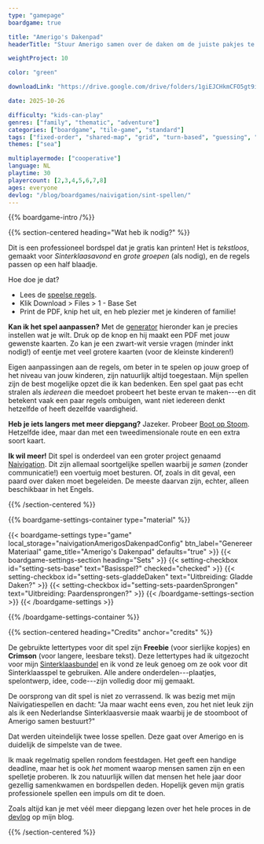 ```yaml
---
type: "gamepage"
boardgame: true

title: "Amerigo's Dakenpad"
headerTitle: "Stuur Amerigo samen over de daken om de juiste pakjes te bezorgen voordat het Sinterklaasfeest voorbij is!"

weightProject: 10

color: "green"

downloadLink: "https://drive.google.com/drive/folders/1giEJCHkmCFO5gt9ivfRdFmQZALJRELGf"

date: 2025-10-26

difficulty: "kids-can-play"
genres: ["family", "thematic", "adventure"]
categories: ["boardgame", "tile-game", "standard"]
tags: ["fixed-order", "shared-map", "grid", "turn-based", "guessing", "bias", "variable-setup", "orientation", "set-collection", "high-score"]
themes: ["sea"]

multiplayermode: ["cooperative"]
language: NL
playtime: 30
playercount: [2,3,4,5,6,7,8]
ages: everyone
devlog: "/blog/boardgames/naivigation/sint-spellen/"
---
```


{{% boardgame-intro /%}}

{{% section-centered heading="Wat heb ik nodig?" %}}

Dit is een professioneel bordspel dat je gratis kan printen! Het is _tekstloos_, gemaakt voor _Sinterklaasavond_ en _grote groepen_ (als nodig), en de regels passen op een half blaadje.

Hoe doe je dat?

* Lees de [speelse regels](rules).
* Klik Download > Files > 1 - Base Set
* Print de PDF, knip het uit, en heb plezier met je kinderen of familie!

**Kan ik het spel aanpassen?** Met de [generator](#material) hieronder kan je precies instellen wat je wilt. Druk op de knop en hij maakt een PDF met jouw gewenste kaarten. Zo kan je een zwart-wit versie vragen (minder inkt nodig!) of eentje met veel grotere kaarten (voor de kleinste kinderen!) 

Eigen aanpassingen aan de regels, om beter in te spelen op jouw groep of het niveau van jouw kinderen, zijn natuurlijk altijd toegestaan. Mijn spellen zijn de best mogelijke opzet die ik kan bedenken. Een spel gaat pas echt stralen als _iedereen_ die meedoet probeert het beste ervan te maken---en dit betekent vaak een paar regels ombuigen, want niet iedereen denkt hetzelfde of heeft dezelfde vaardigheid.

**Heb je iets langers met meer diepgang?** Jazeker. Probeer [Boot op Stoom](/naivigation/wind-up-at/boot-op-stoom/). Hetzelfde idee, maar dan met een tweedimensionale route en een extra soort kaart.

**Ik wil meer!** Dit spel is onderdeel van een groter project genaamd [Naivigation](/naivigation/). Dit zijn allemaal soortgelijke spellen waarbij je _samen_ (zonder communicatie!) een voertuig moet besturen. Of, zoals in dit geval, een paard over daken moet begeleiden. De meeste daarvan zijn, echter, alleen beschikbaar in het Engels.

{{% /section-centered %}}

{{% boardgame-settings-container type="material" %}}

{{< boardgame-settings type="game" local_storage="naivigationAmerigosDakenpadConfig" btn_label="Genereer Materiaal" game_title="Amerigo's Dakenpad" defaults="true" >}}
  {{< boardgame-settings-section heading="Sets" >}}
    {{< setting-checkbox id="setting-sets-base" text="Basisspel?" checked="checked" >}}
    {{< setting-checkbox id="setting-sets-gladdeDaken" text="Uitbreiding: Gladde Daken?" >}}
    {{< setting-checkbox id="setting-sets-paardenSprongen" text="Uitbreiding: Paardensprongen?" >}}
  {{< /boardgame-settings-section >}}
{{< /boardgame-settings >}}

{{% /boardgame-settings-container %}}

{{% section-centered heading="Credits" anchor="credits" %}}

De gebruikte lettertypes voor dit spel zijn **Freebie** (voor sierlijke kopjes) en **Crimson** (voor langere, leesbare tekst). Deze lettertypes had ik uitgezocht voor mijn [Sinterklaasbundel](https://tiamopastoor.com/books/de-laatste-piet-en-diens-veertig-versintsels/) en ik vond ze leuk genoeg om ze ook voor dit Sinterklaasspel te gebruiken. Alle andere onderdelen---plaatjes, spelontwerp, idee, code---zijn volledig door mij gemaakt.

De oorsprong van dit spel is niet zo verrassend. Ik was bezig met mijn Naïvigatiespellen en dacht: "Ja maar wacht eens even, zou het niet leuk zijn als ik een Nederlandse Sinterklaasversie maak waarbij je de stoomboot of Amerigo samen bestuurt?" 

Dat werden uiteindelijk twee losse spellen. Deze gaat over Amerigo en is duidelijk de simpelste van de twee.

Ik maak regelmatig spellen rondom feestdagen. Het geeft een handige deadline, maar het is ook _het_ moment waarop mensen samen zijn en een spelletje proberen. Ik zou natuurlijk willen dat mensen het hele jaar door gezellig samenkwamen en bordspellen deden. Hopelijk geven mijn gratis professionele spellen een impuls om dit te doen.

Zoals altijd kan je met véél meer diepgang lezen over het hele proces in de [devlog](/blog/boardgames/naivigation/sint-spellen/) op mijn blog.

{{% /section-centered %}}